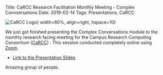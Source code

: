 Title: CaRCC Research Facilitation Monthly Meeting - Complex Convsersations
Date: 2019-02-14
Tags: Presentations, CaRCC

![CaRCC Logo](//colbrydi.github.io/images/CarCC.jpeg){ width=60%, align=right, hspace=10}

We just got finished presenting the Complex Conversations module to the monthly research facing meeting for the Campus Research Computing Consortium ([CaRCC](https://carcc.org/)) . This session conducted completely online using [Zoom](https://zoom.us/).

- [Link to the Presentation Slides](https://tinyurl.com/20190214-CaRCC)

Amazing group of people.  
